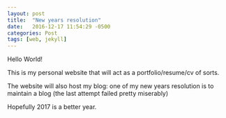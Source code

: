 ```yaml
---
layout: post
title:  "New years resolution"
date:   2016-12-17 11:54:29 -0500
categories: Post 
tags: [web, jekyll]
---
```


Hello World!

This is my personal website that will act as a portfolio/resume/cv of sorts.

The website will also host my blog: one of my new years resolution is to maintain a blog (the last attempt failed pretty miserably)

Hopefully 2017 is a better year. 
